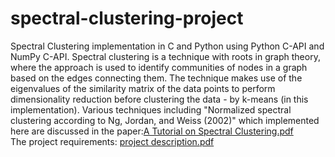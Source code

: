 # spectral-clustering-project
Spectral Clustering implementation in C and Python using Python C-API and NumPy C-API.
Spectral clustering is a technique with roots in graph theory, where the approach is used to identify communities of nodes in a graph based on the edges connecting them.
The technique makes use of the eigenvalues of the similarity matrix of the data points to perform dimensionality reduction before clustering the data - by k-means (in this implementation).
Various techniques including "Normalized spectral clustering according to Ng, Jordan, and Weiss (2002)" which implemented here are discussed in the paper:[A Tutorial on Spectral Clustering.pdf](A%20Tutorial%20on%20Spectral%20Clustering.pdf)  
The project requirements: [project description.pdf](project%20description.pdf)
